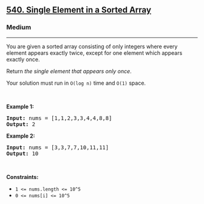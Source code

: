 <h2><a href="https://leetcode.com/problems/single-element-in-a-sorted-array">540. Single Element in a Sorted Array</a></h2>
<h3>Medium</h3>
<hr>

<p>You are given a sorted array consisting of only integers where every element appears exactly twice, except for one element which appears exactly once.</p>

<p>Return <em>the single element that appears only once</em>.</p>

<p>Your solution must run in <code>O(log n)</code> time and <code>O(1)</code> space.</p>

<p>&nbsp;</p>

<p><strong class="example">Example 1:</strong></p>
<pre>
<strong>Input:</strong> nums = [1,1,2,3,3,4,4,8,8]
<strong>Output:</strong> 2
</pre>

<p><strong class="example">Example 2:</strong></p>
<pre>
<strong>Input:</strong> nums = [3,3,7,7,10,11,11]
<strong>Output:</strong> 10
</pre>

<p>&nbsp;</p>

<p><strong>Constraints:</strong></p>
<ul>
  <li><code>1 &lt;= nums.length &lt;= 10^5</code></li>
  <li><code>0 &lt;= nums[i] &lt;= 10^5</code></li>
</ul>
